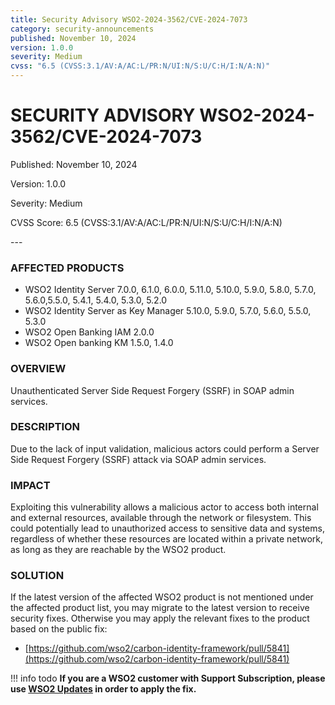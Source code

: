```yaml
---
title: Security Advisory WSO2-2024-3562/CVE-2024-7073
category: security-announcements
published: November 10, 2024
version: 1.0.0
severity: Medium
cvss: "6.5 (CVSS:3.1/AV:A/AC:L/PR:N/UI:N/S:U/C:H/I:N/A:N)"
---
```


# SECURITY ADVISORY WSO2-2024-3562/CVE-2024-7073

<p class="doc-info">Published: November 10, 2024</p>
<p class="doc-info">Version: 1.0.0</p>
<p class="doc-info">Severity: Medium</p>
<p class="doc-info">CVSS Score: 6.5 (CVSS:3.1/AV:A/AC:L/PR:N/UI:N/S:U/C:H/I:N/A:N)</p>
---

### AFFECTED PRODUCTS
* WSO2 Identity Server 7.0.0, 6.1.0, 6.0.0, 5.11.0, 5.10.0, 5.9.0, 5.8.0, 5.7.0, 5.6.0,5.5.0, 5.4.1, 5.4.0, 5.3.0, 5.2.0
* WSO2 Identity Server as Key Manager 5.10.0, 5.9.0, 5.7.0, 5.6.0, 5.5.0, 5.3.0
* WSO2 Open Banking IAM 2.0.0
* WSO2 Open banking KM 1.5.0, 1.4.0

### OVERVIEW
Unauthenticated Server Side Request Forgery (SSRF) in SOAP admin services.


### DESCRIPTION
Due to the lack of input validation, malicious actors could perform a Server Side Request Forgery (SSRF) attack via SOAP admin services.

### IMPACT
Exploiting this vulnerability allows a malicious actor to access both internal and external resources, available through the network or filesystem. This could potentially lead to unauthorized access to sensitive data and systems, regardless of whether these resources are located within a private network, as long as they are reachable by the WSO2 product.

### SOLUTION
If the latest version of the affected WSO2 product is not mentioned under the affected product list, you may migrate to the latest version to receive security fixes. Otherwise you may apply the relevant fixes to the product based on the public fix: 

* [https://github.com/wso2/carbon-identity-framework/pull/5841](https://github.com/wso2/carbon-identity-framework/pull/5841)

!!! info todo
    **If you are a WSO2 customer with Support Subscription, please use [WSO2 Updates](https://wso2.com/updates/) in order to apply the fix.**


